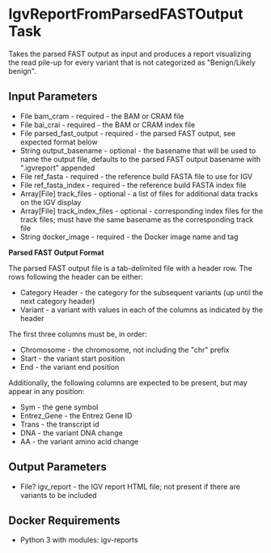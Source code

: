 # IgvReportFromParsedFASTOutput Task
Takes the parsed FAST output as input and produces a report visualizing the read pile-up for every variant
that is not categorized as "Benign/Likely benign".

## Input Parameters
* File bam_cram - required - the BAM or CRAM file
* File bai_crai - required - the BAM or CRAM index file
* File parsed_fast_output - required - the parsed FAST output, see expected format below 
* String output_basename - optional - the basename that will be used to name the output file, defaults to the parsed FAST output basename with ".igvreport" appended
* File ref_fasta - required - the reference build FASTA file to use for IGV
* File ref_fasta_index - required - the reference build FASTA index file
* Array[File] track_files - optional - a list of files for additional data tracks on the IGV display
* Array[File] track_index_files - optional - corresponding index files for the track files; must have the same basename as
the corresponding track file
* String docker_image - required - the Docker image name and tag

__Parsed FAST Output Format__

The parsed FAST output file is a tab-delimited file with a header row.  The rows following the header can be either:
* Category Header - the category for the subsequent variants (up until the next category header)
* Variant - a variant with values in each of the columns as indicated by the header

The first three columns must be, in order:
* Chromosome - the chromosome, not including the "chr" prefix
* Start - the variant start position
* End - the variant end position

Additionally, the following columns are expected to be present, but may appear in any position:
* Sym - the gene symbol
* Entrez_Gene - the Entrez Gene ID
* Trans - the transcript id
* DNA - the variant DNA change
* AA - the variant amino acid change

## Output Parameters
* File? igv_report - the IGV report HTML file; not present if there are variants to be included

## Docker Requirements
* Python 3 with modules: igv-reports